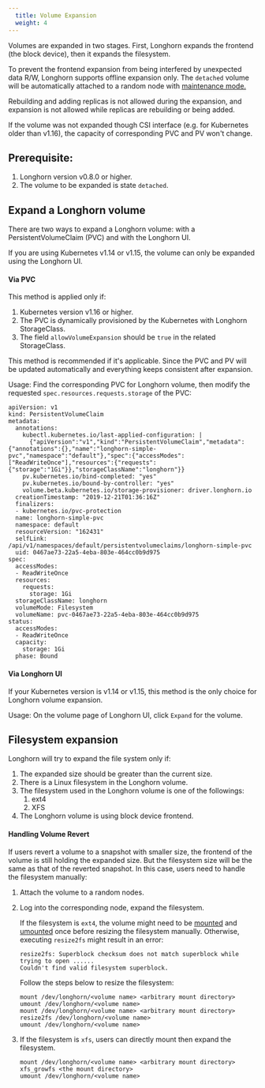 ```yaml
---
  title: Volume Expansion
  weight: 4
---
```


Volumes are expanded in two stages. First, Longhorn expands the frontend (the block device), then it expands the filesystem.

To prevent the frontend expansion from being interfered by unexpected data R/W, Longhorn supports offline expansion only.  The `detached` volume will be automatically attached to a random node with [maintenance mode.](../../concepts/#maintenance-mode)

Rebuilding and adding replicas is not allowed during the expansion, and expansion is not allowed while replicas are rebuilding or being added.

If the volume was not expanded though CSI interface (e.g. for Kubernetes older than v1.16), the capacity of corresponding PVC and PV won't change.

## Prerequisite:
1. Longhorn version v0.8.0 or higher.
2. The volume to be expanded is state `detached`.

## Expand a Longhorn volume
There are two ways to expand a Longhorn volume: with a PersistentVolumeClaim (PVC) and with the Longhorn UI.

If you are using Kubernetes v1.14 or v1.15, the volume can only be expanded using the Longhorn UI.

#### Via PVC
This method is applied only if:

1. Kubernetes version v1.16 or higher.
2. The PVC is dynamically provisioned by the Kubernetes with Longhorn StorageClass.
3. The field `allowVolumeExpansion` should be `true` in the related StorageClass.

This method is recommended if it's applicable. Since the PVC and PV will be updated automatically and everything keeps consistent after expansion.

Usage: Find the corresponding PVC for Longhorn volume, then modify the requested `spec.resources.requests.storage` of the PVC:

```
apiVersion: v1
kind: PersistentVolumeClaim
metadata:
  annotations:
    kubectl.kubernetes.io/last-applied-configuration: |
      {"apiVersion":"v1","kind":"PersistentVolumeClaim","metadata":{"annotations":{},"name":"longhorn-simple-pvc","namespace":"default"},"spec":{"accessModes":["ReadWriteOnce"],"resources":{"requests":{"storage":"1Gi"}},"storageClassName":"longhorn"}}
    pv.kubernetes.io/bind-completed: "yes"
    pv.kubernetes.io/bound-by-controller: "yes"
    volume.beta.kubernetes.io/storage-provisioner: driver.longhorn.io
  creationTimestamp: "2019-12-21T01:36:16Z"
  finalizers:
  - kubernetes.io/pvc-protection
  name: longhorn-simple-pvc
  namespace: default
  resourceVersion: "162431"
  selfLink: /api/v1/namespaces/default/persistentvolumeclaims/longhorn-simple-pvc
  uid: 0467ae73-22a5-4eba-803e-464cc0b9d975
spec:
  accessModes:
  - ReadWriteOnce
  resources:
    requests:
      storage: 1Gi
  storageClassName: longhorn
  volumeMode: Filesystem
  volumeName: pvc-0467ae73-22a5-4eba-803e-464cc0b9d975
status:
  accessModes:
  - ReadWriteOnce
  capacity:
    storage: 1Gi
  phase: Bound
```



#### Via Longhorn UI
If your Kubernetes version is v1.14 or v1.15, this method is the only choice for Longhorn volume expansion. 

Usage: On the volume page of Longhorn UI, click `Expand` for the volume.



## Filesystem expansion

Longhorn will try to expand the file system only if:

1. The expanded size should be greater than the current size.
2. There is a Linux filesystem in the Longhorn volume. 
3. The filesystem used in the Longhorn volume is one of the followings:
    1. ext4
    2. XFS
4. The Longhorn volume is using block device frontend. 

#### Handling Volume Revert
If users revert a volume to a snapshot with smaller size, the frontend of the volume is still holding the expanded size. But the filesystem size will be the same as that of the reverted snapshot. In this case, users need to handle the filesystem manually:

1. Attach the volume to a random nodes.
2. Log into the corresponding node, expand the filesystem.

    If the filesystem is `ext4`, the volume might need to be [mounted](https://linux.die.net/man/8/mount) and [umounted](https://linux.die.net/man/8/umount) once before resizing the filesystem manually. Otherwise, executing `resize2fs` might result in an error:

    ```
    resize2fs: Superblock checksum does not match superblock while trying to open ......
    Couldn't find valid filesystem superblock.
    ```

    Follow the steps below to resize the filesystem:

    ```
    mount /dev/longhorn/<volume name> <arbitrary mount directory>
    umount /dev/longhorn/<volume name>
    mount /dev/longhorn/<volume name> <arbitrary mount directory>
    resize2fs /dev/longhorn/<volume name>
    umount /dev/longhorn/<volume name>
    ```

3. If the filesystem is `xfs`, users can directly mount then expand the filesystem.

    ```
    mount /dev/longhorn/<volume name> <arbitrary mount directory>
    xfs_growfs <the mount directory>
    umount /dev/longhorn/<volume name>
    ```